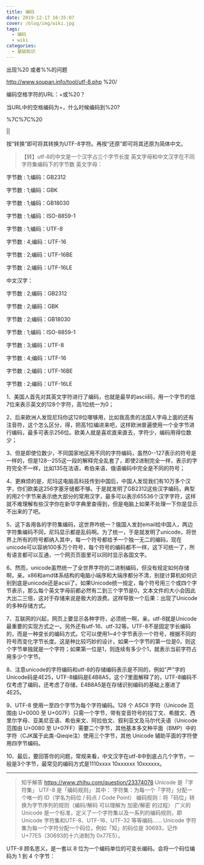 ```yaml
---
title: 编码
date: 2019-12-17 16:35:07
cover: /blog/img/wiki.jpg
tags: 
  - 编码
  - wiki
categories:
  - 基础知识
---
```

出现%20 或者%%的问题

http://www.soupan.info/tool/utf-8.php
%20/

编码空格字符的URL：+或%20？

当URL中的空格编码为+，什么时候编码到%20?


%7C%7C%20

||

按“转换”即可将其转换为UTF-8字符。再按“还原”即可将其还原为简体中文。
> 【转】utf-8的中文是一个汉字占三个字节长度
英文字母和中文汉字在不同字符集编码下的字节数
英文字母：

字节数 : 1;编码：GB2312

字节数 : 1;编码：GBK

字节数 : 1;编码：GB18030

字节数 : 1;编码：ISO-8859-1

字节数 : 1;编码：UTF-8

字节数 : 4;编码：UTF-16

字节数 : 2;编码：UTF-16BE

字节数 : 2;编码：UTF-16LE

 

中文汉字：

字节数 : 2;编码：GB2312

字节数 : 2;编码：GBK

字节数 : 2;编码：GB18030

字节数 : 1;编码：ISO-8859-1

字节数 : 3;编码：UTF-8

字节数 : 4;编码：UTF-16

字节数 : 2;编码：UTF-16BE

字节数 : 2;编码：UTF-16LE

1、美国人首先对其英文字符进行了编码，也就是最早的ascii码，用一个字节的低7位来表示英文的128个字符，高1位统一为0；


2、后来欧洲人发现尼玛你这128位哪够用，比如我高贵的法国人字母上面的还有注音符，这个怎么区分，得，把高1位编进来吧，这样欧洲普遍使用一个全字节进行编码，最多可表示256位。欧美人就是喜欢直来直去，字符少，编码用得位数少；


3、但是即使位数少，不同国家地区用不同的字符编码，虽然0--127表示的符号是一样的，但是128--255这一段的解释完全乱套了，即使2进制完全一样，表示的字符完全不一样，比如135在法语，希伯来语，俄语编码中完全是不同的符号；


4、更麻烦的是，尼玛这电脑高科技传到中国后，中国人发现我们有10万多个汉字，你们欧美这256字塞牙缝都不够。于是就发明了GB2312这些汉字编码，典型的用2个字节来表示绝大部分的常用汉字，最多可以表示65536个汉字字符，这样就不难理解有些汉字你在新华字典里查得到，但是电脑上如果不处理一下你是显示不出来的了吧。


5、这下各用各的字符集编码，这世界咋统一？俄国人发封email给中国人，两边字符集编码不同，尼玛显示都是乱码啊。为了统一，于是就发明了unicode，将世界上所有的符号都纳入其中，每一个符号都给予一个独一无二的编码，现在unicode可以容纳100多万个符号，每个符号的编码都不一样，这下可统一了，所有语言都可以互通，一个网页页面里可以同时显示各国文字。


6、然而，unicode虽然统一了全世界字符的二进制编码，但没有规定如何存储啊，亲。x86和amd体系结构的电脑小端序和大端序都分不清，别提计算机如何识别到底是unicode还是acsii了。如果Unicode统一规定，每个符号用三个或四个字节表示，那么每个英文字母前都必然有二到三个字节是0，文本文件的大小会因此大出二三倍，这对于存储来说是极大的浪费。这样导致一个后果：出现了Unicode的多种存储方式。


7、互联网的兴起，网页上要显示各种字符，必须统一啊，亲。utf-8就是Unicode最重要的实现方式之一。另外还有utf-16、utf-32等。UTF-8不是固定字长编码的，而是一种变长的编码方式。它可以使用1~4个字节表示一个符号，根据不同的符号而变化字节长度。这是种比较巧妙的设计，如果一个字节的第一位是0，则这个字节单独就是一个字符；如果第一位是1，则连续有多少个1，就表示当前字符占用多少个字节。


8、注意unicode的字符编码和utf-8的存储编码表示是不同的，例如"严"字的Unicode码是4E25，UTF-8编码是E4B8A5，这个7里面解释了的，UTF-8编码不仅考虑了编码，还考虑了存储，E4B8A5是在存储识别编码的基础上塞进了4E25。


9、UTF-8 使用一至四个字节为每个字符编码。128 个 ASCII 字符（Unicode 范围由 U+0000 至 U+007F）只需一个字节，带有变音符号的拉丁文、希腊文、西里尔字母、亚美尼亚语、希伯来文、阿拉伯文、叙利亚文及马尔代夫语（Unicode 范围由 U+0080 至 U+07FF）需要二个字节，其他基本多文种平面（BMP）中的字符（CJK属于此类-Qieqie注）使用三个字节，其他 Unicode 辅助平面的字符使用四字节编码。


10、最后，要回答你的问题，常规来看，中文汉字在utf-8中到底占几个字节，一般是3个字节，最常见的编码方式是1110xxxx 10xxxxxx 10xxxxxx。



----------------------------------------------------------------------------------------------------
> 知乎解答 https://www.zhihu.com/question/23374078
Unicode 是「字符集」
UTF-8 是「编码规则」
其中：
字符集：为每一个「字符」分配一个唯一的 ID（学名为码位 / 码点 / Code Point）
编码规则：将「码位」转换为字节序列的规则（编码/解码 可以理解为 加密/解密 的过程）
广义的 Unicode 是一个标准，定义了一个字符集以及一系列的编码规则，即 Unicode 字符集和UTF-8、UTF-16、UTF-32 等等编码……
Unicode 字符集为每一个字符分配一个码位，例如「知」的码位是 30693，记作 U+77E5（30693的十六进制为 0x77E5）。


UTF-8 顾名思义，是一套以 8 位为一个编码单位的可变长编码。会将一个码位编码为 1 到 4 个字节：